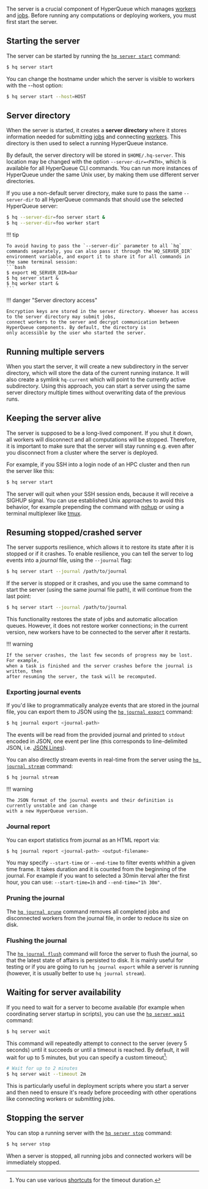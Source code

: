 The server is a crucial component of HyperQueue which manages [workers](worker.md) and [jobs](../jobs/jobs.md). Before
running any computations or deploying workers, you must first start the server.

## Starting the server

The server can be started by running the [`hq server start`](cli:hq.server.start) command:

```bash
$ hq server start
```

You can change the hostname under which the server is visible to workers with the --host option:

```bash
$ hq server start --host=HOST
```

## Server directory

When the server is started, it creates a **server directory** where it stores information needed for
submitting [jobs](../jobs/jobs.md)
and connecting [workers](worker.md). This directory is then used to select a running HyperQueue instance.

By default, the server directory will be stored in `$HOME/.hq-server`. This location may be changed with the option
`--server-dir=<PATH>`, which is available for all HyperQueue CLI commands. You can run more instances of HyperQueue
under
the same Unix user, by making them use different server directories.

If you use a non-default server directory, make sure to pass the same `--server-dir` to all HyperQueue commands that
should use the selected HyperQueue server:

```bash
$ hq --server-dir=foo server start &
$ hq --server-dir=foo worker start
```

!!! tip

    To avoid having to pass the `--server-dir` parameter to all `hq` commands separately, you can also pass it through the`HQ_SERVER_DIR` environment variable, and export it to share it for all commands in the same terminal session:
    ```bash
    $ export HQ_SERVER_DIR=bar
    $ hq server start &
    $ hq worker start &
    ```

!!! danger "Server directory access"

    Encryption keys are stored in the server directory. Whoever has access to the server directory may submit jobs,
    connect workers to the server and decrypt communication between HyperQueue components. By default, the directory is
    only accessible by the user who started the server.

## Running multiple servers

When you start the server, it will create a new subdirectory in the server directory, which will store the data of the current running instance. It will also create a symlink `hq-current` which will point to the currently active subdirectory. Using this approach, you can start a server using the same server directory multiple times without overwriting data of the previous runs.

## Keeping the server alive

The server is supposed to be a long-lived component. If you shut it down, all workers will disconnect and all
computations
will be stopped. Therefore, it is important to make sure that the server will stay running e.g. even after you
disconnect from a cluster where the server is deployed.

For example, if you SSH into a login node of an HPC cluster and then run the server like this:

```bash
$ hq server start
```

The server will quit when your SSH session ends, because it will receive a SIGHUP signal. You can use established Unix
approaches to avoid this behavior, for example prepending the command with [nohup](https://en.wikipedia.org/wiki/Nohup)
or using a terminal multiplexer like [tmux](https://en.wikipedia.org/wiki/Tmux).

## Resuming stopped/crashed server

The server supports resilience, which allows it to restore its state after it is stopped or if it crashes. To enable
resilience, you can tell the server to log events into a *journal* file, using the `--journal` flag:

```bash
$ hq server start --journal /path/to/journal
```

If the server is stopped or it crashes, and you use the same command to start the server (using the same journal file
path), it will continue from the last point:

```bash
$ hq server start --journal /path/to/journal
```

This functionality restores the state of jobs and automatic allocation queues.
However, it does not restore worker connections; in the current version, new workers
have to be connected to the server after it restarts.

!!! warning

    If the server crashes, the last few seconds of progress may be lost. For example,
    when a task is finished and the server crashes before the journal is written, then
    after resuming the server, the task will be recomputed.

### Exporting journal events

If you'd like to programmatically analyze events that are stored in the journal file, you can
export them to JSON using the [`hq journal export`](cli:hq.journal.export) command:

```bash
$ hq journal export <journal-path>
```

The events will be read from the provided journal and printed to `stdout` encoded in JSON, one
event per line (this corresponds to line-delimited JSON, i.e. [JSON Lines](https://jsonlines.org/)).

You can also directly stream events in real-time from the server using the [`hq journal stream`](cli:hq.journal.stream) command:

```bash
$ hq journal stream
```

!!! warning

    The JSON format of the journal events and their definition is currently unstable and can change
    with a new HyperQueue version.

### Journal report

You can export statistics from journal as an HTML report via:

```bash
$ hq journal report <journal-path> <output-filename>
```

You may specify `--start-time` or `--end-time` to filter events
whithin a given time frame. It takes duration and it is counted from the beginning of the journal. For example if you want to selected a 30min iterval after the first hour, you can use: `--start-time=1h` and `--end-time="1h 30m"`.

### Pruning the journal

The [`hq journal prune`](cli:hq.journal.prune) command removes all completed jobs and disconnected workers from the journal file, in order to reduce its size on disk.

### Flushing the journal

The [`hq journal flush`](cli:hq.journal.flush) command will force the server to flush the journal, so that the latest state of affairs is persisted to disk. It is mainly useful for testing or if you are going to run `hq journal export` while a server is running (however, it is usually better to use `hq journal stream`).

## Waiting for server availability

If you need to wait for a server to become available (for example when coordinating server startup in scripts),
you can use the [`hq server wait`](cli:hq.server.wait) command:

```bash
$ hq server wait
```

This command will repeatedly attempt to connect to the server (every 5 seconds) until it succeeds or until a timeout
is reached. By default, it will wait for up to 5 minutes, but you can specify a custom timeout[^1]:

```bash
# Wait for up to 2 minutes
$ hq server wait --timeout 2m
```

[^1]: You can use various [shortcuts](../cli/shortcuts.md#duration) for the timeout duration.

This is particularly useful in deployment scripts where you start a server and then need to ensure it's ready before
proceeding with other operations like connecting workers or submitting jobs.

## Stopping the server

You can stop a running server with the [`hq server stop`](cli:hq.server.stop) command:

```bash
$ hq server stop
```

When a server is stopped, all running jobs and connected workers will be immediately stopped.